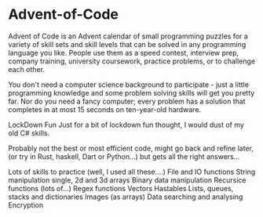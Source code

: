 # Advent-of-Code

Advent of Code is an Advent calendar of small programming puzzles for a variety of skill sets and skill levels that can be solved in any programming language you like. People use them as a speed contest, interview prep, company training, university coursework, practice problems, or to challenge each other.

You don't need a computer science background to participate - just a little programming knowledge and some problem solving skills will get you pretty far. Nor do you need a fancy computer; every problem has a solution that completes in at most 15 seconds on ten-year-old hardware.

LockDown Fun Just for a bit of lockdown fun thought, I would dust of my old C# skills.

Probably not the best or most efficient code, might go back and refine later, (or try in Rust, haskell, Dart or Python...) but gets all the right answers...

Lots of skills to practice (well, I used all these....) File and IO functions String manipulation single, 2d and 3d arrays Binary data manipulation Recursice functions (lots of...) Regex functions Vectors Hastables Lists, queues, stacks and dictionaries Images (as arrays) Data searching and analysing Encryption
